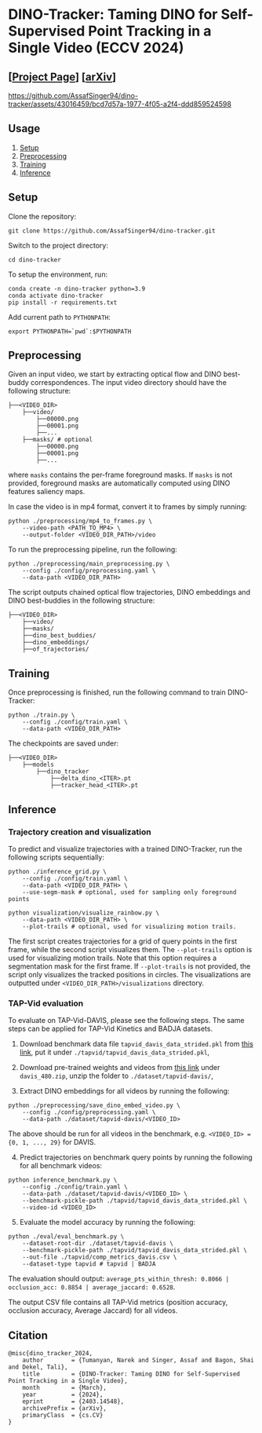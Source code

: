 # DINO-Tracker: Taming DINO for Self-Supervised Point Tracking in a Single Video (ECCV 2024)

## [<a href="https://dino-tracker.github.io/" target="_blank">Project Page</a>] [<a href="https://arxiv.org/abs/2403.14548" target="_blank">arXiv</a>]



https://github.com/AssafSinger94/dino-tracker/assets/43016459/bcd7d57a-1977-4f05-a2f4-ddd859524598




## Usage

1. [Setup](#setup)
2. [Preprocessing](#preprocessing)
3. [Training](#training)
4. [Inference](#inference)


## Setup

Clone the repository:

```git clone https://github.com/AssafSinger94/dino-tracker.git```

Switch to the project directory:

```cd dino-tracker```

To setup the environment, run:

```
conda create -n dino-tracker python=3.9
conda activate dino-tracker
pip install -r requirements.txt
```

Add current path to ```PYTHONPATH```:

```export PYTHONPATH=`pwd`:$PYTHONPATH```

## Preprocessing

Given an input video, we start by extracting optical flow and DINO best-buddy correspondences.
The input video directory should have the following structure:

```
├──<VIDEO_DIR>
    ├──video/
        ├──00000.png
        ├──00001.png
        ├──...
    ├──masks/ # optional
        ├──00000.png
        ├──00001.png
        ├──...
```

where `masks` contains the per-frame foreground masks. If `masks` is not provided, foreground masks are automatically computed using DINO features saliency maps.

In case the video is in mp4 format, convert it to frames by simply running:
```
python ./preprocessing/mp4_to_frames.py \
    --video-path <PATH_TO_MP4> \
    --output-folder <VIDEO_DIR_PATH>/video
```

To run the preprocessing pipeline, run the following:
```
python ./preprocessing/main_preprocessing.py \
    --config ./config/preprocessing.yaml \
    --data-path <VIDEO_DIR_PATH>
```

The script outputs chained optical flow trajectories, DINO embeddings and DINO best-buddies in the following structure:

```
├──<VIDEO_DIR>
    ├──video/
    ├──masks/
    ├──dino_best_buddies/
    ├──dino_embeddings/
    ├──of_trajectories/
```


## Training

Once preprocessing is finished, run the following command to train DINO-Tracker:
```
python ./train.py \
    --config ./config/train.yaml \
    --data-path <VIDEO_DIR_PATH>
```

The checkpoints are saved under:
```
├──<VIDEO_DIR>
    ├──models
        ├──dino_tracker
            ├──delta_dino_<ITER>.pt
            ├──tracker_head_<ITER>.pt
```


## Inference

### Trajectory creation and visualization

To predict and visualize trajectories with a trained DINO-Tracker, run the following scripts sequentially:


```
python ./inference_grid.py \
    --config ./config/train.yaml \
    --data-path <VIDEO_DIR_PATH> \
    --use-segm-mask # optional, used for sampling only foreground points
```


```
python visualization/visualize_rainbow.py \
    --data-path <VIDEO_DIR_PATH> \
    --plot-trails # optional, used for visualizing motion trails.
```

The first script creates trajectories for a grid of query points in the first frame, while the second script visualizes them. The `--plot-trails` option is used for visualizing motion trails. Note that this option requires a segmentation mask for the first frame. If `--plot-trails` is not provided, the script only visualizes the tracked positions in circles. The visualizations are outputted under `<VIDEO_DIR_PATH>/visualizations` directory.


### TAP-Vid evaluation

To evaluate on TAP-Vid-DAVIS, please see the following steps. The same steps can be applied for TAP-Vid Kinetics and BADJA datasets.


1. Download benchmark data file `tapvid_davis_data_strided.pkl` from [this link](https://www.dropbox.com/scl/fo/7s2rgsm92qbzzh2xnx51d/AIvXxRaJPL2RQm43Zi_taJU?rlkey=6cs0bm2u0on1u7z0jyxlq8avq&dl=0), put it under `./tapvid/tapvid_davis_data_strided.pkl`,

2. Download pre-trained weights and videos from [this link](https://www.dropbox.com/scl/fo/7s2rgsm92qbzzh2xnx51d/AIvXxRaJPL2RQm43Zi_taJU?rlkey=6cs0bm2u0on1u7z0jyxlq8avq&dl=0) under `davis_480.zip`, unzip the folder to `./dataset/tapvid-davis/`,

3. Extract DINO embeddings for all videos by running the following:
```
python ./preprocessing/save_dino_embed_video.py \
    --config ./config/preprocessing.yaml \
    --data-path ./dataset/tapvid-davis/<VIDEO_ID>
```
The above should be run for all videos in the benchmark, e.g. `<VIDEO_ID> = {0, 1, ..., 29}` for DAVIS.

4. Predict trajectories on benchmark query points by running the following for all benchmark videos:
```
python inference_benchmark.py \
    --config ./config/train.yaml \
    --data-path ./dataset/tapvid-davis/<VIDEO_ID> \
    --benchmark-pickle-path ./tapvid/tapvid_davis_data_strided.pkl \
    --video-id <VIDEO_ID>
```

5. Evaluate the model accuracy by running the following:
```
python ./eval/eval_benchmark.py \
    --dataset-root-dir ./dataset/tapvid-davis \
    --benchmark-pickle-path ./tapvid/tapvid_davis_data_strided.pkl \
    --out-file ./tapvid/comp_metrics_davis.csv \
    --dataset-type tapvid # tapvid | BADJA
```
The evaluation should output: 
```average_pts_within_thresh: 0.8066 | occlusion_acc: 0.8854 | average_jaccard: 0.6528```.

The output CSV file contains all TAP-Vid metrics (position accuracy, occlusion accuracy, Average Jaccard) for all videos.


## Citation
```
@misc{dino_tracker_2024,
    author        = {Tumanyan, Narek and Singer, Assaf and Bagon, Shai and Dekel, Tali},
    title         = {DINO-Tracker: Taming DINO for Self-Supervised Point Tracking in a Single Video},
    month         = {March},
    year          = {2024},
    eprint        = {2403.14548},
    archivePrefix = {arXiv},
    primaryClass  = {cs.CV}
}
```
